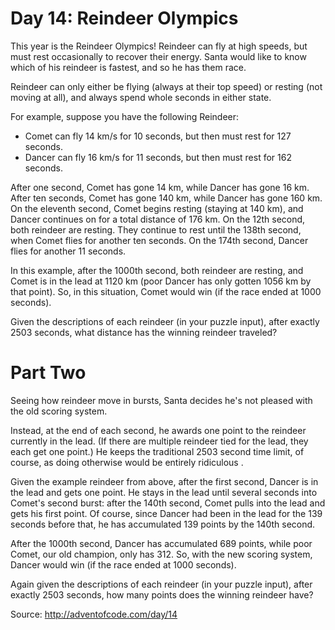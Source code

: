 Day 14: Reindeer Olympics
=========================

This year is the Reindeer Olympics!  Reindeer can fly at high speeds, but must
rest occasionally to recover their energy.  Santa would like to know which of
his reindeer is fastest, and so he has them race.

Reindeer can only either be flying (always at their top speed) or resting (not
moving at all), and always spend whole seconds in either state.

For example, suppose you have the following Reindeer:
- Comet can fly 14 km/s for 10 seconds, but then must rest for 127 seconds.
- Dancer can fly 16 km/s for 11 seconds, but then must rest for 162 seconds.

After one second, Comet has gone 14 km, while Dancer has gone 16 km.  After ten
seconds, Comet has gone 140 km, while Dancer has gone 160 km.  On the eleventh
second, Comet begins resting (staying at 140 km), and Dancer continues on for a
total distance of 176 km.  On the 12th second, both reindeer are resting.  They
continue to rest until the 138th second, when Comet flies for another ten
seconds.  On the 174th second, Dancer flies for another 11 seconds.

In this example, after the 1000th second, both reindeer are resting, and Comet
is in the lead at 1120 km (poor Dancer has only gotten 1056 km by that point).
So, in this situation, Comet would win (if the race ended at 1000 seconds).

Given the descriptions of each reindeer (in your puzzle input), after exactly
2503 seconds, what distance has the winning reindeer traveled?

Part Two
========

Seeing how reindeer move in bursts, Santa decides he's not pleased with the old
scoring system.

Instead, at the end of each second, he awards one point to the reindeer
currently in the lead.  (If there are multiple reindeer tied for the lead, they
each get one point.)  He keeps the traditional 2503 second time limit, of
course, as doing otherwise would be entirely ridiculous .

Given the example reindeer from above, after the first second, Dancer is in the
lead and gets one point.  He stays in the lead until several seconds into
Comet's second burst: after the 140th second, Comet pulls into the lead and gets
his first point.  Of course, since Dancer had been in the lead for the 139
seconds before that, he has accumulated 139 points by the 140th second.

After the 1000th second, Dancer has accumulated 689 points, while poor Comet,
our old champion, only has 312.  So, with the new scoring system, Dancer would
win (if the race ended at 1000 seconds).

Again given the descriptions of each reindeer (in your puzzle input), after
exactly 2503 seconds, how many points does the winning reindeer have?

Source: http://adventofcode.com/day/14
